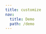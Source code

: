 ```yaml
---
title: customize
nav:
  title: Demo
  path: /demo
---
```


<code src="../examples/customize.tsx"></code>
